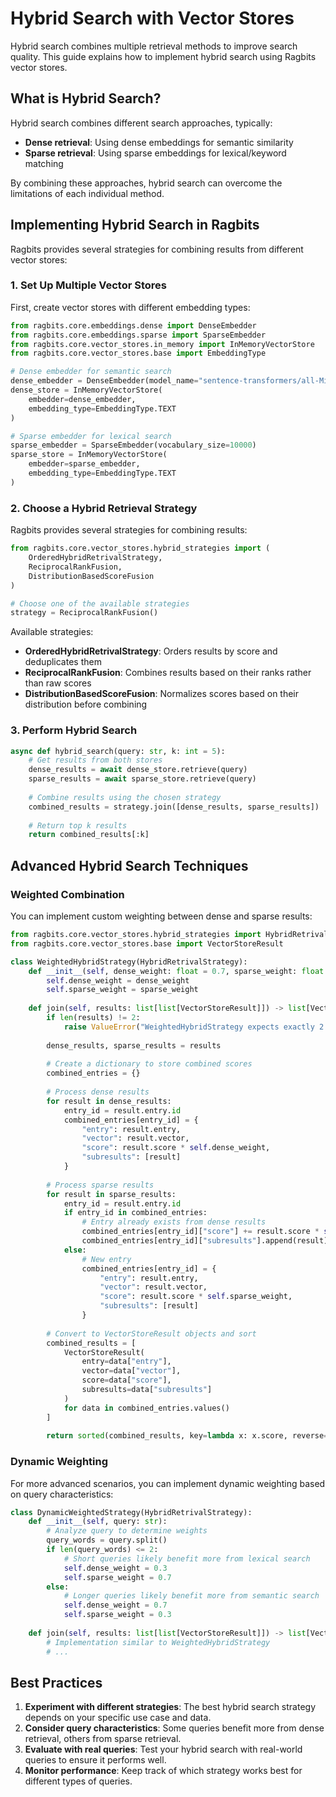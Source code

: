 # Hybrid Search with Vector Stores

Hybrid search combines multiple retrieval methods to improve search quality. This guide explains how to implement hybrid search using Ragbits vector stores.

## What is Hybrid Search?

Hybrid search combines different search approaches, typically:
- **Dense retrieval**: Using dense embeddings for semantic similarity
- **Sparse retrieval**: Using sparse embeddings for lexical/keyword matching

By combining these approaches, hybrid search can overcome the limitations of each individual method.

## Implementing Hybrid Search in Ragbits

Ragbits provides several strategies for combining results from different vector stores:

### 1. Set Up Multiple Vector Stores

First, create vector stores with different embedding types:

```python
from ragbits.core.embeddings.dense import DenseEmbedder
from ragbits.core.embeddings.sparse import SparseEmbedder
from ragbits.core.vector_stores.in_memory import InMemoryVectorStore
from ragbits.core.vector_stores.base import EmbeddingType

# Dense embedder for semantic search
dense_embedder = DenseEmbedder(model_name="sentence-transformers/all-MiniLM-L6-v2")
dense_store = InMemoryVectorStore(
    embedder=dense_embedder,
    embedding_type=EmbeddingType.TEXT
)

# Sparse embedder for lexical search
sparse_embedder = SparseEmbedder(vocabulary_size=10000)
sparse_store = InMemoryVectorStore(
    embedder=sparse_embedder,
    embedding_type=EmbeddingType.TEXT
)
```

### 2. Choose a Hybrid Retrieval Strategy

Ragbits provides several strategies for combining results:

```python
from ragbits.core.vector_stores.hybrid_strategies import (
    OrderedHybridRetrivalStrategy,
    ReciprocalRankFusion,
    DistributionBasedScoreFusion
)

# Choose one of the available strategies
strategy = ReciprocalRankFusion()
```

Available strategies:
- **OrderedHybridRetrivalStrategy**: Orders results by score and deduplicates them
- **ReciprocalRankFusion**: Combines results based on their ranks rather than raw scores
- **DistributionBasedScoreFusion**: Normalizes scores based on their distribution before combining

### 3. Perform Hybrid Search

```python
async def hybrid_search(query: str, k: int = 5):
    # Get results from both stores
    dense_results = await dense_store.retrieve(query)
    sparse_results = await sparse_store.retrieve(query)
    
    # Combine results using the chosen strategy
    combined_results = strategy.join([dense_results, sparse_results])
    
    # Return top k results
    return combined_results[:k]
```

## Advanced Hybrid Search Techniques

### Weighted Combination

You can implement custom weighting between dense and sparse results:

```python
from ragbits.core.vector_stores.hybrid_strategies import HybridRetrivalStrategy
from ragbits.core.vector_stores.base import VectorStoreResult

class WeightedHybridStrategy(HybridRetrivalStrategy):
    def __init__(self, dense_weight: float = 0.7, sparse_weight: float = 0.3):
        self.dense_weight = dense_weight
        self.sparse_weight = sparse_weight
    
    def join(self, results: list[list[VectorStoreResult]]) -> list[VectorStoreResult]:
        if len(results) != 2:
            raise ValueError("WeightedHybridStrategy expects exactly 2 result lists")
        
        dense_results, sparse_results = results
        
        # Create a dictionary to store combined scores
        combined_entries = {}
        
        # Process dense results
        for result in dense_results:
            entry_id = result.entry.id
            combined_entries[entry_id] = {
                "entry": result.entry,
                "vector": result.vector,
                "score": result.score * self.dense_weight,
                "subresults": [result]
            }
        
        # Process sparse results
        for result in sparse_results:
            entry_id = result.entry.id
            if entry_id in combined_entries:
                # Entry already exists from dense results
                combined_entries[entry_id]["score"] += result.score * self.sparse_weight
                combined_entries[entry_id]["subresults"].append(result)
            else:
                # New entry
                combined_entries[entry_id] = {
                    "entry": result.entry,
                    "vector": result.vector,
                    "score": result.score * self.sparse_weight,
                    "subresults": [result]
                }
        
        # Convert to VectorStoreResult objects and sort
        combined_results = [
            VectorStoreResult(
                entry=data["entry"],
                vector=data["vector"],
                score=data["score"],
                subresults=data["subresults"]
            )
            for data in combined_entries.values()
        ]
        
        return sorted(combined_results, key=lambda x: x.score, reverse=True)
```

### Dynamic Weighting

For more advanced scenarios, you can implement dynamic weighting based on query characteristics:

```python
class DynamicWeightedStrategy(HybridRetrivalStrategy):
    def __init__(self, query: str):
        # Analyze query to determine weights
        query_words = query.split()
        if len(query_words) <= 2:
            # Short queries likely benefit more from lexical search
            self.dense_weight = 0.3
            self.sparse_weight = 0.7
        else:
            # Longer queries likely benefit more from semantic search
            self.dense_weight = 0.7
            self.sparse_weight = 0.3
    
    def join(self, results: list[list[VectorStoreResult]]) -> list[VectorStoreResult]:
        # Implementation similar to WeightedHybridStrategy
        # ...
```

## Best Practices

1. **Experiment with different strategies**: The best hybrid search strategy depends on your specific use case and data.
2. **Consider query characteristics**: Some queries benefit more from dense retrieval, others from sparse retrieval.
3. **Evaluate with real queries**: Test your hybrid search with real-world queries to ensure it performs well.
4. **Monitor performance**: Keep track of which strategy works best for different types of queries.
